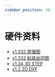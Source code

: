 ```yaml
---
sidebar_position: 20
---
```


# 硬件资料

- [v1.332 原理图](https://dl.radxa.com/rock3/docs/hw/3c/ROCK-3C-V1.332-SCH.pdf)
- [v1.332 贴装丝印图](https://dl.radxa.com/rock3/docs/hw/3c/ROCK-3C-V1.332-SMD.pdf)
- [v1.34 3D STEP](https://dl.radxa.com/rock3/docs/hw/3c/rock3c-v1.34.stp)
- [v1.2 2D DXF](https://dl.radxa.com/rock3/docs/hw/3c/ROCK3C_2D_V1.2.dxf)
